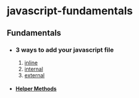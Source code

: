 # javascript-fundamentals

## Fundamentals

- ### 3 ways to add your javascript file

  1. [inline](https://github.com/monciego/javascript-fundamentals/blob/main/fundamentals/00-inline/index.html)
  2. [internal](https://github.com/monciego/javascript-fundamentals/blob/main/fundamentals/01-internal/index.html)
  3. [external](https://github.com/monciego/javascript-fundamentals/blob/main/fundamentals/02-external/index.html)

- #### [Helper Methods](https://github.com/monciego/javascript-fundamentals/tree/main/fundamentals/03-helper-methods)
